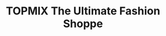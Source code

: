 ---
title: "TOPMIX The Ultimate Fashion Shoppe"
url: /bayamon/topmix-the-ultimate-fashion-shoppe/
shop: Kleidung
---